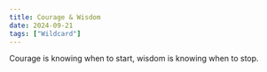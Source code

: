 ```yaml
---
title: Courage & Wisdom
date: 2024-09-21
tags: ["Wildcard"]
---
```


Courage is knowing when to start, wisdom is knowing when to stop.
